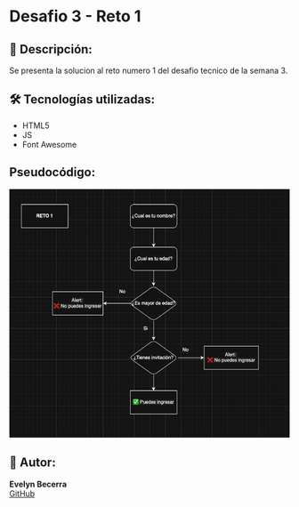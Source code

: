# Desafio 3 - Reto 1 


## 🧾 Descripción:

Se presenta la solucion al reto numero 1 del desafio tecnico de la semana 3.


## 🛠️ Tecnologías utilizadas:

- HTML5  
- JS
- Font Awesome 

## Pseudocódigo:

![Diagrama](../assets/captura.png)

## 📌 Autor:

**Evelyn Becerra**  
[GitHub](https://github.com/evelin-bcr)